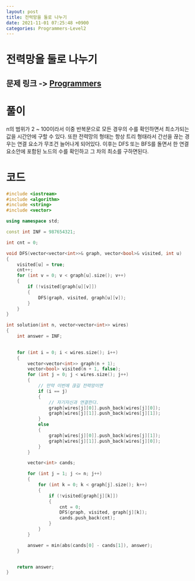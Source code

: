 ```yaml
---
layout: post
title: 전력망을 둘로 나누기
date: 2021-11-01 07:25:48 +0900
categories: Programmers-Level2
---
```


# 전력망을 둘로 나누기
## 문제 링크 -> [Programmers](https://programmers.co.kr/learn/courses/30/lessons/86971?language=cpp)

# 풀이
n의 범위가 2 ~ 100이라서 이중 반복문으로 모든 경우의 수를 확인하면서 최소가되는 값을 시간안에 구할 수 있다. 또한 전력망의 형태는 항상 트리 형태라서 간선을 끊는 경우는 연결 요소가 무조건 늘어나게 되어있다. 이후는 DFS 또는 BFS를 돌면서 한 연결요소안에 포함된 노드의 수를 확인하고 그 차의 최소를 구하면된다.

# 코드
```c++
#include <iostream>
#include <algorithm>
#include <string>
#include <vector>

using namespace std;

const int INF = 987654321;

int cnt = 0;

void DFS(vector<vector<int>>& graph, vector<bool>& visited, int u)
{
    visited[u] = true;
    cnt++;
    for (int v = 0; v < graph[u].size(); v++)
    {
        if (!visited[graph[u][v]])
        {
            DFS(graph, visited, graph[u][v]);
        }
    }
}

int solution(int n, vector<vector<int>> wires) 
{
    int answer = INF;

    
    for (int i = 0; i < wires.size(); i++)
    {
        vector<vector<int>> graph(n + 1);
        vector<bool> visited(n + 1, false);
        for (int j = 0; j < wires.size(); j++)
        {
            // 만약 이번에 끊길 전력망이면
            if (i == j)
            {
                // 자기자신과 연결한다.
                graph[wires[j][0]].push_back(wires[j][0]);
                graph[wires[j][1]].push_back(wires[j][1]);
            }
            else
            {
                graph[wires[j][0]].push_back(wires[j][1]);
                graph[wires[j][1]].push_back(wires[j][0]);
            }
        }

        vector<int> cands;

        for (int j = 1; j <= n; j++)
        {
            for (int k = 0; k < graph[j].size(); k++)
            {
                if (!visited[graph[j][k]])
                {
                    cnt = 0;
                    DFS(graph, visited, graph[j][k]);
                    cands.push_back(cnt);
                }
            }
        }

        answer = min(abs(cands[0] - cands[1]), answer);
    }


    return answer;
}
```
